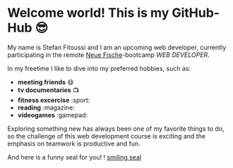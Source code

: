 # Welcome world! This is my GitHub-Hub :sunglasses:

My name is Stefan Fitoussi and I am an upcoming web developer, currently participating in the remote [Neue Fische](https://www.neuefische.de/)-bootcamp _WEB DEVELOPER_.

In my freetime I like to dive into my preferred hobbies, such as:
- **meeting friends** :smile:
- **tv documentaries** :tv:
- **fitness excercise** :sport:
- **reading** :magazine:
- **videogames** :gamepad:

Exploring something new has always been one of my favorite things to do, so the challenge of this web development course is exciting and the emphasis on teamwork is productive and fun.

And here is a funny seal for you!
! [smiling seal ](https://cdn.pixabay.com/photo/2022/09/05/10/36/grey-seal-7433843_960_720.jpg)
